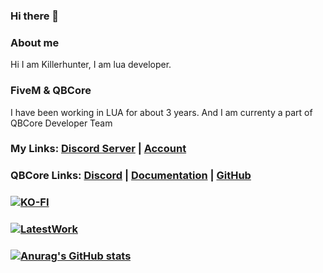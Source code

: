 ### Hi there 👋

<!--
**Killerhunter100/Killerhunter100** is a ✨ _special_ ✨ repository because its `README.md` (this file) appears on your GitHub profile.

Here are some ideas to get you started:-->

### About me

Hi I am Killerhunter, I am lua developer.

### FiveM & QBCore

I have been working in LUA for  about 3 years. And I am currenty a part of QBCore Developer Team

### My Links: [Discord Server](https://discord.gg/khs) | [Account](https://discord.com/users/667149845739470849)

### QBCore Links: [Discord](https://discord.gg/qbcore) | [Documentation](https://docs.qbcore.org/qbcore-documentation/) | [GitHub](https://github.com/qbcore-framework/)

### [![KO-FI](https://cdn.discordapp.com/attachments/831282131572883496/1011683678084145172/68747470733a2f2f6b6f2d66692e636f6d2f696d672f676974687562627574746f6e5f736d2e737667.svg)](https://ko-fi.com/killerhunter100)


### [![LatestWork](https://cdn.discordapp.com/attachments/831282131572883496/1011656494116257852/image1.png)](https://github.com/Killerhunter100?tab=repositories)

### [![Anurag's GitHub stats](https://github-readme-stats.vercel.app/api?username=Killerhunter100)](https://github.com/Killerhunter100/github-readme-stats)

